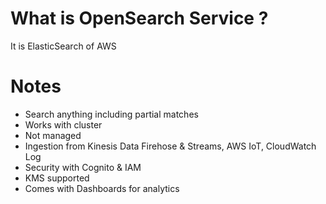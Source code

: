 # What is OpenSearch Service ?

It is ElasticSearch of AWS

# Notes
* Search anything including partial matches
* Works with cluster
* Not managed
* Ingestion from Kinesis Data Firehose & Streams, AWS IoT, CloudWatch Log
* Security with Cognito & IAM
* KMS supported
* Comes with Dashboards for analytics
